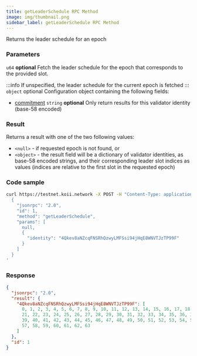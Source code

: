 ```yaml
---
title: getLeaderSchedule RPC Method
image: img/thumbnail.png
sidebar_label: getLeaderSchedule RPC Method
---
```


Returns the leader schedule for an epoch

### Parameters
`u64` **optional**
Fetch the leader schedule for the epoch that corresponds to the provided slot.

:::info
If unspecified, the leader schedule for the current epoch is fetched
:::
`object` optional
Configuration object containing the following fields:
- [commitment](/develop/rpcapi/intro#configuring-state-commitment) `string` **optional**
Only return results for this validator identity (base-58 encoded)

### Result

Returns a result with one of the two following values:

*   `<null>` - if requested epoch is not found, or
*   `<object>` - the result field will be a dictionary of validator identities, as base-58 encoded strings, and their corresponding leader slot indices as values (indices are relative to the first slot in the requested epoch)

### Code sample

```bash
curl https://testnet.koii.network -X POST -H "Content-Type: application/json" -d '
  {
    "jsonrpc": "2.0",
    "id": 1,
    "method": "getLeaderSchedule",
    "params": [
      null,
      {
        "identity": "4Qkev8aNZcqFNSRhQzwyLMFSsi94jHqE8WNVTJzTP99F"
      }
    ]
  }
'
```


### Response

```json
{
  "jsonrpc": "2.0",
  "result": {
    "4Qkev8aNZcqFNSRhQzwyLMFSsi94jHqE8WNVTJzTP99F": [
      0, 1, 2, 3, 4, 5, 6, 7, 8, 9, 10, 11, 12, 13, 14, 15, 16, 17, 18, 19, 20,
      21, 22, 23, 24, 25, 26, 27, 28, 29, 30, 31, 32, 33, 34, 35, 36, 37, 38,
      39, 40, 41, 42, 43, 44, 45, 46, 47, 48, 49, 50, 51, 52, 53, 54, 55, 56,
      57, 58, 59, 60, 61, 62, 63
    ]
  },
  "id": 1
}
```
